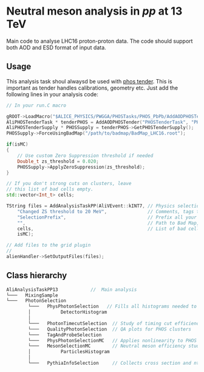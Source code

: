 Neutral meson analysis in $pp$ at 13 TeV  
=========================================
Main code to analyse LHC16 proton-proton data. The code should support both AOD and ESD format of input data.

## Usage
This analysis task shoul alwaysd be used with [phos tender](https://github.com/alisw/AliPhysics/tree/master/PWGGA/PHOSTasksPHOS_PbPb/AddAODPHOSTender.C). This is important as tender handles calibrations, geometry etc. Just add the following lines in your analysis code:

```c++
// In your run.C macro

gROOT->LoadMacro("$ALICE_PHYSICS/PWGGA/PHOSTasks/PHOS_PbPb/AddAODPHOSTender.C");
AliPHOSTenderTask * tenderPHOS = AddAODPHOSTender("PHOSTenderTask", "PHOStender", tenderOption, 1, isMC);
AliPHOSTenderSupply * PHOSSupply = tenderPHOS->GetPHOSTenderSupply();
PHOSSupply->ForceUsingBadMap("/path/to/badmap/BadMap_LHC16.root");

if(isMC)
{
    // Use custom Zero Suppression threshold if needed
    Double_t zs_threshold = 0.020;
    PHOSSupply->ApplyZeroSuppression(zs_threshold); 
}

// If you don't strong cuts on clusters, leave 
// this list of bad cells empty.
std::vector<Int_t> cells;

TString files = AddAnalysisTaskPP(AliVEvent::kINT7, // Physics selection 
    "Changed ZS threshold to 20 MeV",               // Comments, tags to distinguish output *.root files
    "SelectionPrefix",                              // Prefix all your output if you want to use add multiple AliAnalysisTaskPPs
    "",                                             // Path to Bad Map, don't use it if you have set one in Tender
    cells,                                          // List of bad cells
    isMC);

// Add files to the grid plugin
//
alienHandler->SetOutputFiles(files);
```

## Class hierarchy

```c++
AliAnalysisTaskPP13            //  Main analysis 
└───   MixingSample
└───   PhotonSelection         
        └───   PhysPhotonSelection   // Fills all histograms needed to reconstruct $\pi^{0}$s
        │           DetectorHistogram
        │
        └───   PhotonTimecutSelection  // Study of timing cut efficiency and purity
        └───   QualityPhotonSelection  // QA plots for PHOS clusters
        └───   TagAndProbeSelection
        └───   PhysPhotonSelectionMC   // Applies nonlinearity to PHOS clusters in MC
        └───   MesonSelectionMC        // Neutral meson efficiency study
        │           ParticlesHistogram
        │
        └───   PythiaInfoSelection     // Collects cross section and ntrials data. Needed for jet-jet MC only.

```
